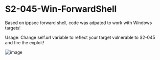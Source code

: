 # S2-045-Win-ForwardShell

Based on ippsec forward shell, code was adpated to work with Windows targets!

Usage: Change self.url variable to reflect your target vulnerable to S2-045 and fire the exploit!

![image](https://user-images.githubusercontent.com/56730389/118572603-38ec9a80-b757-11eb-9e53-19435dd979d6.png)


